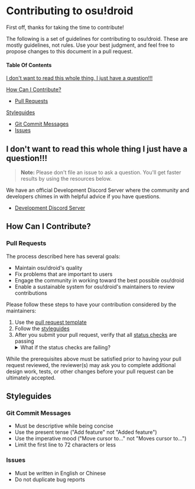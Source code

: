 # Contributing to osu!droid

First off, thanks for taking the time to contribute!

The following is a set of guidelines for contributing to osu!droid. These are mostly guidelines, not rules. Use your best judgment, and feel free to propose changes to this document in a pull request.

#### Table Of Contents

[I don't want to read this whole thing, I just have a question!!!](#i-dont-want-to-read-this-whole-thing-i-just-have-a-question)

[How Can I Contribute?](#how-can-i-contribute)
  * [Pull Requests](#pull-requests)

[Styleguides](#styleguides)
  * [Git Commit Messages](#git-commit-messages)
  * [Issues](#issues)

## I don't want to read this whole thing I just have a question!!!

> **Note:** Please don't file an issue to ask a question. You'll get faster results by using the resources below.

We have an official Development Discord Server where the community and developers chimes in with helpful advice if you have questions.

* [Development Discord Server](https://discord.gg/Jumudbq7pz)

## How Can I Contribute?

### Pull Requests

The process described here has several goals:

- Maintain osu!droid's quality
- Fix problems that are important to users
- Engage the community in working toward the best possible osu!droid
- Enable a sustainable system for osu!droid's maintainers to review contributions

Please follow these steps to have your contribution considered by the maintainers:

1. Use the [pull request template](/PULL_REQUEST_TEMPLATE.md)
2. Follow the [styleguides](#styleguides)
3. After you submit your pull request, verify that all [status checks](https://help.github.com/articles/about-status-checks/) are passing <details><summary>What if the status checks are failing?</summary>If a status check is failing, and you believe that the failure is unrelated to your change, please leave a comment on the pull request explaining why you believe the failure is unrelated. A maintainer will re-run the status check for you. If we conclude that the failure was a false positive, then we will open an issue to track that problem manually.</details>

While the prerequisites above must be satisfied prior to having your pull request reviewed, the reviewer(s) may ask you to complete additional design work, tests, or other changes before your pull request can be ultimately accepted.

## Styleguides

### Git Commit Messages

* Must be descriptive while being concise
* Use the present tense ("Add feature" not "Added feature")
* Use the imperative mood ("Move cursor to..." not "Moves cursor to...")
* Limit the first line to 72 characters or less

### Issues
* Must be written in English or Chinese
* Do not duplicate bug reports
